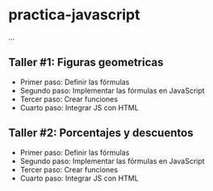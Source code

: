 # practica-javascript


...

## Taller #1: Figuras geometricas

- Primer paso: Definir las fórmulas
- Segundo paso: Implementar las fórmulas en JavaScript 
- Tercer paso: Crear funciones
- Cuarto paso: Integrar JS con HTML

## Taller #2: Porcentajes y descuentos

- Primer paso: Definir las fórmulas
- Segundo paso: Implementar las fórmulas en JavaScript 
- Tercer paso: Crear funciones
- Cuarto paso: Integrar JS con HTML
